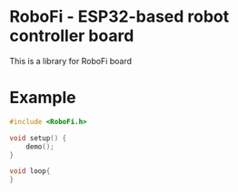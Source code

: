 # RoboFi - ESP32-based robot controller board

This is a library for RoboFi board

# Example

```C++
#include <RoboFi.h>

void setup() {
	demo();
}

void loop{
}
```
